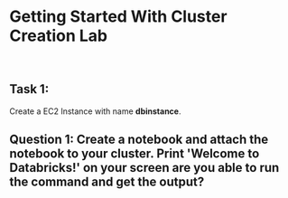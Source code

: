 # Getting Started With Cluster Creation Lab
<br>

## Task 1: 

Create a EC2 Instance with name **dbinstance**.

<validation step="af4e7e3a-e050-4409-badc-202cd9c1ffb1" />

## Question 1: Create a notebook and attach the notebook to your cluster. Print 'Welcome to Databricks!' on your screen are you able to run the command and get the output?

